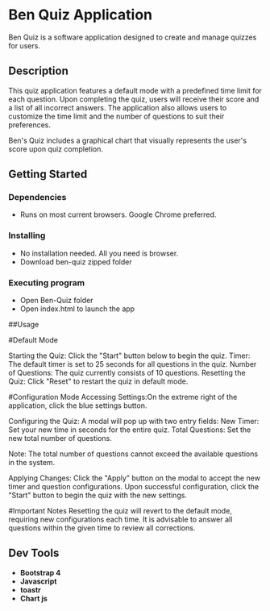 # Ben Quiz Application

Ben Quiz is a software application designed to create and manage quizzes for users.

## Description

This quiz application features a default mode with a predefined time limit for each question. Upon completing the quiz, users will receive their score and a list of all incorrect answers. The application also allows users to customize the time limit and the number of questions to suit their preferences.

Ben's Quiz includes a graphical chart that visually represents the user's score upon quiz completion.

## Getting Started

### Dependencies

* Runs on most current browsers. Google Chrome preferred.

### Installing

* No installation needed. All you need is browser.
* Download ben-quiz zipped folder

### Executing program

* Open Ben-Quiz folder
* Open index.html to launch the app

##Usage

#Default Mode

Starting the Quiz: Click the "Start" button below to begin the quiz.
Timer: The default timer is set to 25 seconds for all questions in the quiz.
Number of Questions: The quiz currently consists of 10 questions.
Resetting the Quiz: Click "Reset" to restart the quiz in default mode.

#Configuration Mode
Accessing Settings:On the extreme right of the application, click the blue settings button.

Configuring the Quiz: A modal will pop up with two entry fields:
New Timer: Set your new time in seconds for the entire quiz.
Total Questions: Set the new total number of questions.

Note: The total number of questions cannot exceed the available questions in the system.

Applying Changes: Click the "Apply" button on the modal to accept the new timer and question configurations.
Upon successful configuration, click the "Start" button to begin the quiz with the new settings.

#Important Notes
Resetting the quiz will revert to the default mode, requiring new configurations each time.
It is advisable to answer all questions within the given time to review all corrections.

## Dev Tools
* **Bootstrap 4**
* **Javascript**
* **toastr** 
* **Chart js**






